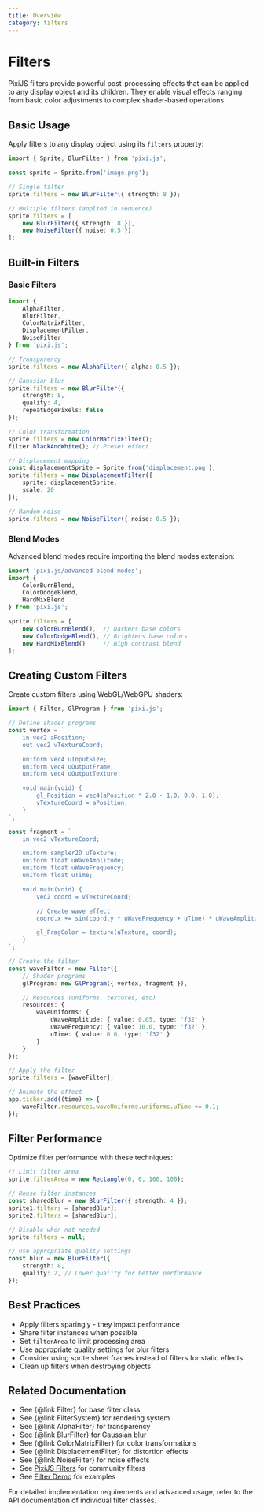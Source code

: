 ```yaml
---
title: Overview
category: filters
---
```


# Filters

PixiJS filters provide powerful post-processing effects that can be applied to any display object and its children. They enable visual effects ranging from basic color adjustments to complex shader-based operations.

## Basic Usage

Apply filters to any display object using its `filters` property:

```ts
import { Sprite, BlurFilter } from 'pixi.js';

const sprite = Sprite.from('image.png');

// Single filter
sprite.filters = new BlurFilter({ strength: 8 });

// Multiple filters (applied in sequence)
sprite.filters = [
    new BlurFilter({ strength: 8 }),
    new NoiseFilter({ noise: 0.5 })
];
```

## Built-in Filters

### Basic Filters

```ts
import {
    AlphaFilter,
    BlurFilter,
    ColorMatrixFilter,
    DisplacementFilter,
    NoiseFilter
} from 'pixi.js';

// Transparency
sprite.filters = new AlphaFilter({ alpha: 0.5 });

// Gaussian blur
sprite.filters = new BlurFilter({
    strength: 8,
    quality: 4,
    repeatEdgePixels: false
});

// Color transformation
sprite.filters = new ColorMatrixFilter();
filter.blackAndWhite(); // Preset effect

// Displacement mapping
const displacementSprite = Sprite.from('displacement.png');
sprite.filters = new DisplacementFilter({
    sprite: displacementSprite,
    scale: 20
});

// Random noise
sprite.filters = new NoiseFilter({ noise: 0.5 });
```

### Blend Modes

Advanced blend modes require importing the blend modes extension:

```ts
import 'pixi.js/advanced-blend-modes';
import {
    ColorBurnBlend,
    ColorDodgeBlend,
    HardMixBlend
} from 'pixi.js';

sprite.filters = [
    new ColorBurnBlend(),  // Darkens base colors
    new ColorDodgeBlend(), // Brightens base colors
    new HardMixBlend()     // High contrast blend
];
```

## Creating Custom Filters

Create custom filters using WebGL/WebGPU shaders:

```ts
import { Filter, GlProgram } from 'pixi.js';

// Define shader programs
const vertex = `
    in vec2 aPosition;
    out vec2 vTextureCoord;

    uniform vec4 uInputSize;
    uniform vec4 uOutputFrame;
    uniform vec4 uOutputTexture;

    void main(void) {
        gl_Position = vec4(aPosition * 2.0 - 1.0, 0.0, 1.0);
        vTextureCoord = aPosition;
    }
`;

const fragment = `
    in vec2 vTextureCoord;

    uniform sampler2D uTexture;
    uniform float uWaveAmplitude;
    uniform float uWaveFrequency;
    uniform float uTime;

    void main(void) {
        vec2 coord = vTextureCoord;

        // Create wave effect
        coord.x += sin(coord.y * uWaveFrequency + uTime) * uWaveAmplitude;

        gl_FragColor = texture(uTexture, coord);
    }
`;

// Create the filter
const waveFilter = new Filter({
    // Shader programs
    glProgram: new GlProgram({ vertex, fragment }),

    // Resources (uniforms, textures, etc)
    resources: {
        waveUniforms: {
            uWaveAmplitude: { value: 0.05, type: 'f32' },
            uWaveFrequency: { value: 10.0, type: 'f32' },
            uTime: { value: 0.0, type: 'f32' }
        }
    }
});

// Apply the filter
sprite.filters = [waveFilter];

// Animate the effect
app.ticker.add((time) => {
    waveFilter.resources.waveUniforms.uniforms.uTime += 0.1;
});
```

## Filter Performance

Optimize filter performance with these techniques:

```ts
// Limit filter area
sprite.filterArea = new Rectangle(0, 0, 100, 100);

// Reuse filter instances
const sharedBlur = new BlurFilter({ strength: 4 });
sprite1.filters = [sharedBlur];
sprite2.filters = [sharedBlur];

// Disable when not needed
sprite.filters = null;

// Use appropriate quality settings
const blur = new BlurFilter({
    strength: 8,
    quality: 2, // Lower quality for better performance
});
```

## Best Practices

- Apply filters sparingly - they impact performance
- Share filter instances when possible
- Set `filterArea` to limit processing area
- Use appropriate quality settings for blur filters
- Consider using sprite sheet frames instead of filters for static effects
- Clean up filters when destroying objects

## Related Documentation

- See {@link Filter} for base filter class
- See {@link FilterSystem} for rendering system
- See {@link AlphaFilter} for transparency
- See {@link BlurFilter} for Gaussian blur
- See {@link ColorMatrixFilter} for color transformations
- See {@link DisplacementFilter} for distortion effects
- See {@link NoiseFilter} for noise effects
- See [PixiJS Filters](https://pixijs.io/filters/docs/) for community filters
- See [Filter Demo](https://pixijs.io/filters/examples) for examples

For detailed implementation requirements and advanced usage, refer to the API documentation of individual filter classes.
